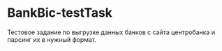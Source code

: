# BankBic-testTask
Тестовое задание по выгрузке данных банков с сайта центробанка и парсинг их в нужный формат.
